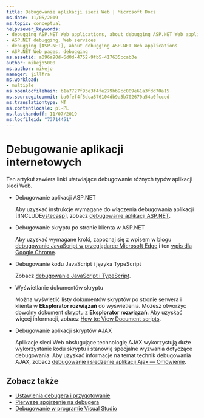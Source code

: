 ```yaml
---
title: Debugowanie aplikacji sieci Web | Microsoft Docs
ms.date: 11/05/2019
ms.topic: conceptual
helpviewer_keywords:
- debugging ASP.NET Web applications, about debugging ASP.NET Web applications
- ASP.NET debugging, Web services
- debugging [ASP.NET], about debugging ASP.NET Web applications
- ASP.NET Web pages, debugging
ms.assetid: a096a90d-6d0d-4752-9fb5-417635ccab3e
author: mikejo5000
ms.author: mikejo
manager: jillfra
ms.workload:
- multiple
ms.openlocfilehash: b1a7727f93e3f4fe279bb9cc009e61a3fdd70a15
ms.sourcegitcommit: ba0fef4f5dca576104db9a5b702670a54a0fcced
ms.translationtype: MT
ms.contentlocale: pl-PL
ms.lasthandoff: 11/07/2019
ms.locfileid: "73714451"
---
```

# <a name="debugging-web-applications"></a>Debugowanie aplikacji internetowych

Ten artykuł zawiera linki ułatwiające debugowanie różnych typów aplikacji sieci Web.

- Debugowanie aplikacji ASP.NET

  Aby uzyskać instrukcje wymagane do włączenia debugowania aplikacji [!INCLUDE[vstecasp](../code-quality/includes/vstecasp_md.md)], zobacz [debugowanie aplikacji ASP.NET](how-to-enable-debugging-for-aspnet-applications.md).

- Debugowanie skryptu po stronie klienta w ASP.NET

  Aby uzyskać wymagane kroki, zapoznaj się z wpisem w blogu [debugowanie JavaScript w przeglądarce Microsoft Edge](https://devblogs.microsoft.com/visualstudio/debug-javascript-in-microsoft-edge-from-visual-studio/) i ten [wpis dla Google Chrome](https://devblogs.microsoft.com/aspnet/client-side-debugging-of-asp-net-projects-in-google-chrome).

- Debugowanie kodu JavaScript i języka TypeScript

  Zobacz [debugowanie JavaScript i TypeScript](../javascript/debug-nodejs.md).

- Wyświetlanie dokumentów skryptu

  Można wyświetlić listy dokumentów skryptów po stronie serwera i klienta w **Eksplorator rozwiązań** do wyświetlenia. Możesz otworzyć dowolny dokument skryptu z **Eksplorator rozwiązań**. Aby uzyskać więcej informacji, zobacz [How to: View Document scripts](../debugger/how-to-view-script-documents.md).

- Debugowanie aplikacji skryptów AJAX

  Aplikacje sieci Web obsługujące technologię AJAX wykorzystują duże wykorzystanie kodu skryptu i stanowią specjalne wyzwania dotyczące debugowania. Aby uzyskać informacje na temat technik debugowania AJAX, zobacz [debugowanie i śledzenie aplikacji Ajax — Omówienie](https://msdn.microsoft.com/Library/92684ea0-7bb4-4a34-9203-3aa6394ce375).

## <a name="see-also"></a>Zobacz także

- [Ustawienia debugera i przygotowanie](../debugger/debugger-settings-and-preparation.md)
- [Pierwsze spojrzenie na debugera](../debugger/debugger-feature-tour.md)
- [Debugowanie w programie Visual Studio](../debugger/index.yml)